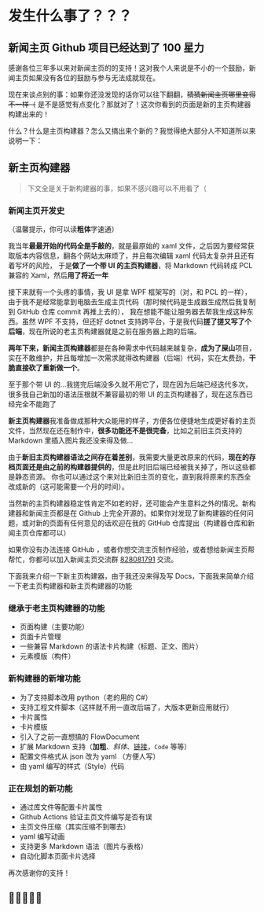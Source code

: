 # 发生什么事了？？？
## 新闻主页 Github 项目已经达到了 100 星力
感谢各位三年多以来对新闻主页的的支持！这对我个人来说是不小的一个鼓励，新闻主页如果没有各位的鼓励与参与无法成就现在。

现在来谈点别的事：如果你还没发现的话你可以往下翻翻，~~猜猜新闻主页哪里变得不一样（~~ 是不是感觉有点变化？那就对了！这次你看到的页面是新的主页构建器构建出来的！

什么？什么是主页构建器？怎么又搞出来个新的？我觉得绝大部分人不知道所以来说明一下：

## 新主页构建器

> 下文全是关于新构建器的事，如果不感兴趣可以不用看了（

### 新闻主页开发史

（温馨提示，你可以读**粗体**字速通）

我当年**最最开始的代码全是手敲的**，就是最原始的 xaml 文件，之后因为要经常获取版本内容信息，翻各个网站太麻烦了，并且每次编辑 xaml 代码太复杂并且还有着写坏的风险，
于是**做了一个带 UI 的主页构建器**，将 Markdown 代码转成 PCL 兼容的 Xaml，然后**用了将近一年**

接下来就有一个头疼的事情，我 UI 是拿 WPF 框架写的（对，和 PCL 的一样），由于我不是经常能拿到电脑去生成主页代码（那时候代码是生成器生成然后我复制到 GitHub 仓库 commit 再推上去的），
我在想能不能让服务器去帮我生成这种东西。虽然 WPF 不支持，但还好 dotnet 支持跨平台，于是我代码**搓了搓又写了个后端**，现在所说的老主页构建器就是之前在服务器上跑的后端。

**两年下来，新闻主页构建器**都是在各种需求中代码越来越复杂，**成为了屎山**项目，实在不敢维护，并且每增加一次需求就得改构建器（后端）代码，实在太费劲，**干脆直接砍了重新做一个**。

至于那个带 UI 的...我搓完后端没多久就不用它了，现在因为后端已经迭代多次，很多我自己新加的语法压根就不兼容最初的带 UI 的主页构建器了，现在这东西已经完全不能跑了

**新主页构建器**我准备做成那种大众能用的样子，方便各位便捷地生成更好看的主页文件，当然现在还在制作中，**很多功能还不是很完备**，比如之前旧主页支持的 Markdown 里插入图片我还没来得及做...

由于**新旧主页构建器语法之间存在着差别**，我需要大量更改原来的代码，**现在的存档页面还是由之前的构建器提供的**，但是此时旧后端已经被我关掉了，所以这些都是静态资源。
你也可以通过这个来对比新旧主页的变化，直到我将原来的东西全改成新的（这可能需要一个月的时间）。

当然新的主页构建器稳定性肯定不如老的好，还可能会产生意料之外的情况。新构建器和新闻主页都是在 Github 上完全开源的。如果你对发现了新构建器的任何问题，或对新的页面有任何意见的话欢迎在我的 GitHub 仓库提出（构建器仓库和新闻主页仓库都可以）

如果你没有办法连接 GitHub ，或者你想交流主页制作经验，或者想给新闻主页帮帮忙，你都可以加入新闻主页交流群 [828081791](http://qm.qq.com/cgi-bin/qm/qr?_wv=1027&k=RFlMzB9ABLL47erT5xJKWOkjManpGg2F&authKey=QTw6uKUM2sd1wzyUHpR80RE3kFqmzbePCtfuCDjPhUvVXyj9glpHKEsxVd1zXBva&noverify=0&group_code=828081791) 交流。

下面我来介绍一下新主页构建器，由于我还没来得及写 Docs，下面我来简单介绍一下老主页构建器和新主页构建器的功能
### 继承于老主页构建器的功能
* 页面构建（主要功能）
* 页面卡片管理
* 一些兼容 Markdown 的语法卡片构建（标题、正文、图片）
* 元素模版（构件）
### 新构建器的新增功能
* 为了支持脚本改用 python（老的用的 C#）
* 支持工程文件脚本（这样就不用一直改后端了，大版本更新应用就行）
* 卡片属性
* 卡片模版
* 引入了之前一直想搞的 FlowDocument
* 扩展 Markdown 支持（**加粗**、*斜体*、[链接](https://news.bugjump.net)，`Code` 等等）
* 配置文件格式从 json 改为 yaml （方便人写）
* 由 yaml 编写的样式（Style）代码
### 正在规划的新功能
* 通过库文件等配置卡片属性
* Github Actions 验证主页文件编写是否有误
* 主页文件压缩（其实压缩不到哪去）
* yaml 编写动画
* 支持更多 Markdown 语法（图片与表格）
* 自动化脚本页面卡片选择

再次感谢你的支持！
## 🌹🌹🌹🌹🌹